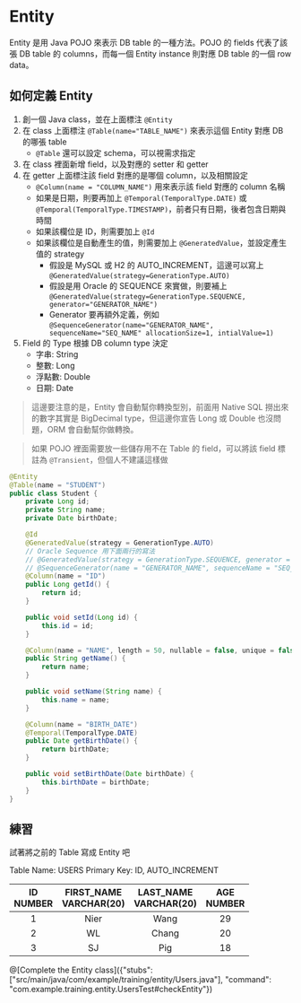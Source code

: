 # Entity

Entity 是用 Java POJO 來表示 DB table 的一種方法。POJO 的 fields 代表了該張 DB table 的 columns，而每一個 Entity instance 則對應 DB table 的一個 row data。

## 如何定義 Entity

1. 創一個 Java class，並在上面標注 ```@Entity```
2. 在 class 上面標注 ```@Table(name="TABLE_NAME")``` 來表示這個 Entity 對應 DB 的哪張 table
    * ```@Table``` 還可以設定 schema，可以視需求指定
3. 在 class 裡面新增 field，以及對應的 setter 和 getter
4. 在 getter 上面標注該 field 對應的是哪個 column，以及相關設定
    * ```@Column(name = "COLUMN_NAME")``` 用來表示該 field 對應的 column 名稱
    * 如果是日期，則要再加上 ```@Temporal(TemporalType.DATE)``` 或 ```@Temporal(TemporalType.TIMESTAMP)```，前者只有日期，後者包含日期與時間
    * 如果該欄位是 ID，則需要加上 ```@Id```
    * 如果該欄位是自動產生的值，則需要加上 ```@GeneratedValue```，並設定產生值的 strategy
         * 假設是 MySQL 或 H2 的 AUTO_INCREMENT，這邊可以寫上 ```@GeneratedValue(strategy=GenerationType.AUTO)```
         * 假設是用 Oracle 的 SEQUENCE 來實做，則要補上 ```@GeneratedValue(strategy=GenerationType.SEQUENCE, generator="GENERATOR_NAME")```
         * Generator 要再額外定義，例如 ```@SequenceGenerator(name="GENERATOR_NAME", sequenceName="SEQ_NAME" allocationSize=1, intialValue=1)```
5. Field 的 Type 根據 DB column type 決定
    * 字串: String
    * 整數: Long
    * 浮點數: Double
    * 日期: Date
    
> 這邊要注意的是，Entity 會自動幫你轉換型別，前面用 Native SQL 撈出來的數字其實是 BigDecimal type，但這邊你宣告 Long 或 Double 也沒問題，ORM 會自動幫你做轉換。

> 如果 POJO 裡面需要放一些儲存用不在 Table 的 field，可以將該 field 標註為 ```@Transient```，但個人不建議這樣做

```java
@Entity
@Table(name = "STUDENT")
public class Student {
    private Long id;
    private String name;
    private Date birthDate;

    @Id
    @GeneratedValue(strategy = GenerationType.AUTO)
    // Oracle Sequence 用下面兩行的寫法
    // @GeneratedValue(strategy = GenerationType.SEQUENCE, generator = "GENERATOR_NAME")
    // @SequenceGenerator(name = "GENERATOR_NAME", sequenceName = "SEQ_NAME", allocationSize = 1, initialValue = 1)
    @Column(name = "ID")
    public Long getId() {
        return id;
    }

    public void setId(Long id) {
        this.id = id;
    }

    @Column(name = "NAME", length = 50, nullable = false, unique = false)
    public String getName() {
        return name;
    }

    public void setName(String name) {
        this.name = name;
    }

    @Column(name = "BIRTH_DATE")
    @Temporal(TemporalType.DATE)
    public Date getBirthDate() {
        return birthDate;
    }

    public void setBirthDate(Date birthDate) {
        this.birthDate = birthDate;
    }
}
```

## 練習

試著將之前的 Table 寫成 Entity 吧

Table Name: USERS
Primary Key: ID, AUTO_INCREMENT

| ID<br>NUMBER | FIRST_NAME<br>VARCHAR(20) | LAST_NAME<br>VARCHAR(20) | AGE<br>NUMBER |
|:------------:|:-------------------------:|:------------------------:|:-------------:|
|       1      |            Nier           |           Wang           |       29      |
|       2      |             WL            |           Chang          |       20      |
|       3      |             SJ            |            Pig           |       18      |

@[Complete the Entity class]({"stubs": ["src/main/java/com/example/training/entity/Users.java"], "command": "com.example.training.entity.UsersTest#checkEntity"})
